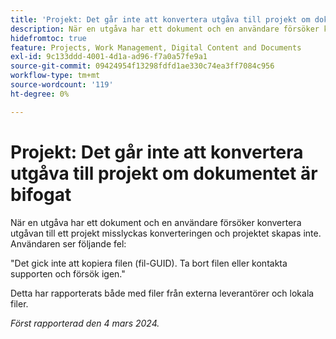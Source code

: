 ```yaml
---
title: 'Projekt: Det går inte att konvertera utgåva till projekt om dokumentet är bifogat'
description: När en utgåva har ett dokument och en användare försöker konvertera utgåvan till ett projekt misslyckas konverteringen och projektet skapas inte. Användaren ser ett fel.
hidefromtoc: true
feature: Projects, Work Management, Digital Content and Documents
exl-id: 9c133ddd-4001-4d1a-ad96-f7a0a57fe9a1
source-git-commit: 09424954f13298fdfd1ae330c74ea3ff7084c956
workflow-type: tm+mt
source-wordcount: '119'
ht-degree: 0%

---
```


# Projekt: Det går inte att konvertera utgåva till projekt om dokumentet är bifogat

<!--

>[!NOTE]
>
>This issue was fixed on April 18, 2024.

-->

När en utgåva har ett dokument och en användare försöker konvertera utgåvan till ett projekt misslyckas konverteringen och projektet skapas inte. Användaren ser följande fel:

&quot;Det gick inte att kopiera filen (fil-GUID). Ta bort filen eller kontakta supporten och försök igen.&quot;

Detta har rapporterats både med filer från externa leverantörer och lokala filer.

_Först rapporterad den 4 mars 2024._
